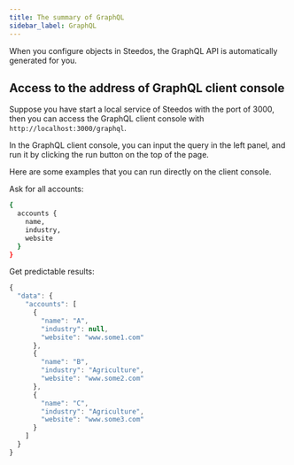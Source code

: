 ```yaml
---
title: The summary of GraphQL
sidebar_label: GraphQL
---
```


When you configure objects in Steedos, the GraphQL API is automatically generated for you.

## Access to the address of GraphQL client console

Suppose you have start a local service of Steedos with the port of 3000, then you can access the GraphQL client console with `http://localhost:3000/graphql`.

In the GraphQL client console, you can input the query in the left panel, and run it by clicking the run button on the top of the page.

Here are some examples that you can run directly on the client console.

Ask for all accounts:

```sh
{
  accounts {
    name,
    industry,
    website
  }
}
```

Get predictable results:

```js
{
  "data": {
    "accounts": [
      {
        "name": "A",
        "industry": null,
        "website": "www.some1.com"
      },
      {
        "name": "B",
        "industry": "Agriculture",
        "website": "www.some2.com"
      },
      {
        "name": "C",
        "industry": "Agriculture",
        "website": "www.some3.com"
      }
    ]
  }
}
```
